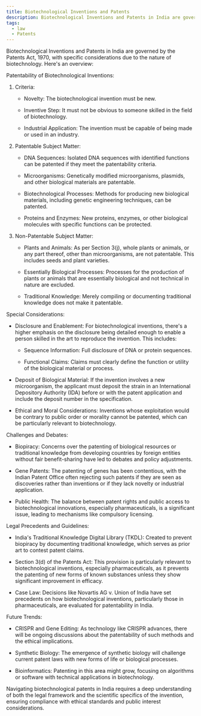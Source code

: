 ```yaml
---
title: Biotechnological Inventions and Patents
description: Biotechnological Inventions and Patents in India are governed by the Patents Act, 1970, with specific considerations due to the nature of biotechnology.
tags:
  - law
  - Patents
---
```


Biotechnological Inventions and Patents in India are governed by the Patents Act, 1970, with specific considerations due to the nature of biotechnology. Here's an overview:

Patentability of Biotechnological Inventions:

1. Criteria:

    - Novelty: The biotechnological invention must be new.

    - Inventive Step: It must not be obvious to someone skilled in the field of biotechnology.

    - Industrial Application: The invention must be capable of being made or used in an industry.

2. Patentable Subject Matter:

    - DNA Sequences: Isolated DNA sequences with identified functions can be patented if they meet the patentability criteria.

    - Microorganisms: Genetically modified microorganisms, plasmids, and other biological materials are patentable.

    - Biotechnological Processes: Methods for producing new biological materials, including genetic engineering techniques, can be patented.

    - Proteins and Enzymes: New proteins, enzymes, or other biological molecules with specific functions can be protected.

3. Non-Patentable Subject Matter:

    - Plants and Animals: As per Section 3(j), whole plants or animals, or any part thereof, other than microorganisms, are not patentable. This includes seeds and plant varieties.

    - Essentially Biological Processes: Processes for the production of plants or animals that are essentially biological and not technical in nature are excluded.

    - Traditional Knowledge: Merely compiling or documenting traditional knowledge does not make it patentable.

Special Considerations:

- Disclosure and Enablement: For biotechnological inventions, there's a higher emphasis on the disclosure being detailed enough to enable a person skilled in the art to reproduce the invention. This includes:

  - Sequence Information: Full disclosure of DNA or protein sequences.

  - Functional Claims: Claims must clearly define the function or utility of the biological material or process.

- Deposit of Biological Material: If the invention involves a new microorganism, the applicant must deposit the strain in an International Depository Authority (IDA) before or with the patent application and include the deposit number in the specification.

- Ethical and Moral Considerations: Inventions whose exploitation would be contrary to public order or morality cannot be patented, which can be particularly relevant to biotechnology.

Challenges and Debates:

- Biopiracy: Concerns over the patenting of biological resources or traditional knowledge from developing countries by foreign entities without fair benefit-sharing have led to debates and policy adjustments.

- Gene Patents: The patenting of genes has been contentious, with the Indian Patent Office often rejecting such patents if they are seen as discoveries rather than inventions or if they lack novelty or industrial application.

- Public Health: The balance between patent rights and public access to biotechnological innovations, especially pharmaceuticals, is a significant issue, leading to mechanisms like compulsory licensing.

Legal Precedents and Guidelines:

- India's Traditional Knowledge Digital Library (TKDL): Created to prevent biopiracy by documenting traditional knowledge, which serves as prior art to contest patent claims.

- Section 3(d) of the Patents Act: This provision is particularly relevant to biotechnological inventions, especially pharmaceuticals, as it prevents the patenting of new forms of known substances unless they show significant improvement in efficacy.

- Case Law: Decisions like Novartis AG v. Union of India have set precedents on how biotechnological inventions, particularly those in pharmaceuticals, are evaluated for patentability in India.

Future Trends:

- CRISPR and Gene Editing: As technology like CRISPR advances, there will be ongoing discussions about the patentability of such methods and the ethical implications.

- Synthetic Biology: The emergence of synthetic biology will challenge current patent laws with new forms of life or biological processes.

- Bioinformatics: Patenting in this area might grow, focusing on algorithms or software with technical applications in biotechnology.

Navigating biotechnological patents in India requires a deep understanding of both the legal framework and the scientific specifics of the invention, ensuring compliance with ethical standards and public interest considerations.
